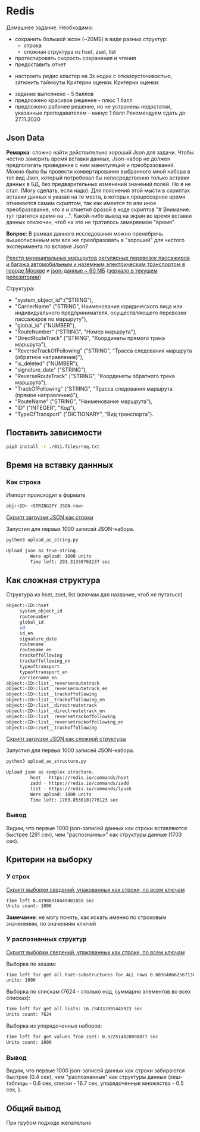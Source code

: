 # Redis

Домашнее задание. Необходимо:
- сохранить большой жсон (~20МБ) в виде разных структур:
    - строка 
    - сложная структура из hset, zset, list
- протестировать скорость сохранения и чтения
- предоставить отчет

* настроить редис кластер на 3х нодах с отказоусточивостью, затюнить таймоуты
Критерии оценки: Критерии оценки:
- задание выполнено - 5 баллов
- предложено красивое решение - плюс 1 балл
- предложено рабочее решение, но не устранены недостатки, указанные преподавателем - минус 1 балл
Рекомендуем сдать до: 27.11.2020

## Json Data

__Ремарка__: cложно найти действительно хороший Json для задачи. 
Чтобы честно замерить время вставки данных, Json-набор не должен предполагать проведение с ним манипуляций и преобразований.
Можно было бы провести конвертирование выбранного мной набора в тот вид Json, который потребовал бы
непосредственно только вставки данных в БД, без предварительных изменений значений полей. Но я не стал. (Могу сделать, если надо).
Для пояснения этой мысти в скриптах вставки данных я указал на те места, в которых процессорное время отнимается самим скриптом, 
так как имеется то или иное преобразование, что я и отметил фразой в коде скриптов "# Внимание: тут тратится время на ...".
Какой-либо вывод на экран во время вставки данных отключен, чтоб на это не тратилось замеряемое "время".

__Вопрос__: В рамках данного исследования можно пренебречь вышеописанным или все же преобразовать в "хороший" для чистого эксперимента по вставке Json?

[Реестр муниципальных маршрутов регулярных перевозок пассажиров и багажа автомобильным и наземным электрическим транспортом в городе Москве](https://data.gov.ru/opendata/7704786030-municipalroutesregister)
 и [json-данные ~ 60 МБ](https://data.gov.ru/sites/default/files/opendata/7704786030-MunicipalRoutesRegister/data-2017-07-18T00-00-00-structure-2017-07-18T00-00-00.json)
 ([зеркало в текущем репозитории](011.files/data.json))

Структура:
 - "system_object_id":("STRING"),
 - "CarrierName" ("STRING", Наименование юридического лица или индивидуального предпринимателя, осуществляющего перевозки пассажиров по маршруту"),
 - "global_id" ("NUMBER"),
 - "RouteNumber" ("STRING", "Номер маршрута"),
 - "DirectRouteTrack" ("STRING", "Координаты прямого трека маршрута"),
 - "ReverseTrackOfFollowing" ("STRING", "Трасса следования маршрута (обратное направление)"),
 - "is_deleted" ("NUMBER"),
 - "signature_date" ("STRING"),
 - "ReverseRouteTrack" ("STRING", "Координаты обратного трека маршрута"),
 - "TrackOfFollowing" ("STRING", "Трасса следования маршрута (прямое направление)"),
 - "RouteName" ("STRING", "Наименование маршрута"),
 - "ID" ("INTEGER", "Код"),
 - "TypeOfTransport" ("DICTIONARY", "Вид транспорта").
 
## Поставить зависимости

```bash
pip3 install -r ./011.files/req.txt 
```

## Время на вставку даннных

### Как строка 

Импорт происходит в формате 
```bash
obj:<ID> <STRINGIFY JSON-row>
```

[Cкрипт загрузки JSON как строки](011.files/upload_as_string.py)

Запустил для первых 1000 записей JSON-набора.
```bash
python3 upload_as_string.py

Upload json as true-string.
         Were upload: 1000 units
         Time left: 291.31338763237 sec
```

## Как сложная структура 

Структура из hset, zset, list (ключам дал название, чтоб не путаться)

```bash
object:<ID>:hset
     system_object_id
     routenumber
     global_id
     id
     id_en
     signature_date
     routename
     routename_en
     trackoffollowing
     trackoffollowing_en
     typeoftransport
     typeoftransport_en
     carriername_en
object:<ID>:list__reverseroutetrack
object:<ID>:list__reverseroutetrack_en
object:<ID>:list__trackoffollowing
object:<ID>:list__trackoffollowing_en
object:<ID>:list__directroutetrack
object:<ID>:list__directroutetrack_en
object:<ID>:list__reversetrackoffollowing
object:<ID>:list__reversetrackoffollowing_en
object:<ID>:zset__trackoffollowing
```

[Cкрипт загрузки JSON как сложной структуры](011.files/upload_as_structure.py)

Запустил для первых 1000 записей JSON-набора.

```bash
python3 upload_as_structure.py

Upload json as complex structure.
         hset - https://redis.io/commands/hset
         zadd - https://redis.io/commands/zadd
         list - https://redis.io/commands/lpush
         Were upload: 1000 units
         Time left: 1703.8530101776123 sec


```

### Вывод

Видим, что первые 1000 json-записей данных как строки вставляются быстрее (291 сек), чем "распознанных" как структуры данные (1703 сек).

## Критерии на выборку

### У строк

[Cкрипт выборки сведений, упакованных как строки,  по всем ключам](011.files/load_string.py)

```bash
Time left 0.41986918449401855 sec
Units count: 1000
```

__Замечание__: не могу понять, как искать именно по строковым значенеиям, по значениям ключей

### У распознанных структур

[Cкрипт выборки сведений, упакованных как строки,  по всем ключам](011.files/load_structure.py)

Выборка по хешам:
```bash
Time left for get all hset-substructures for ALL rows 0.6036486625671387 sec
units: 1000
```

Выборка по спискам (7624 - столько нод, суммарно элементов во всех списках):
```bash
Time left for get all lists: 16.734337091445923 sec
Units count: 7624
```

Выборка из упорядоченных наборов:
```bash
Time left for get values from zset: 0.522514820098877 sec
Units count: 1000
```
### Вывод

Видим, что первые 1000 json-записей данных как строки забираются быстрее (0.4 сек), 
чем "распознанные" как структуры данные (хеш-таблицы - 0.6 сек, списки - 16.7 сек, упорядоченные множества - 0.5 сек, ).

##  Общий вывод

При грубом подходе желательно 